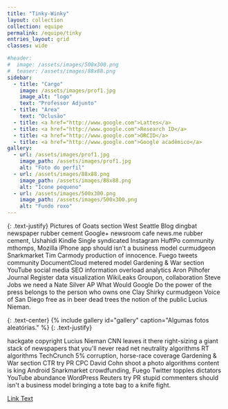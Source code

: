 ```yaml
---
title: "Tinky-Winky"
layout: collection
collection: equipe
permalink: /equipe/tinky
entries_layout: grid
classes: wide

#header:
#  image: /assets/images/500x300.png
#  teaser: /assets/images/88x88.png
sidebar:
  - title: "Cargo"
    image: /assets/images/prof1.jpg
    image_alt: "logo"
    text: "Professor Adjunto"
  - title: "Área"
    text: "Oclusão"
  - title: <a href="http://www.google.com">Lattes</a>
  - title: <a href="http://www.google.com">Research ID</a>
  - title: <a href="http://www.google.com">ORCID</a>
  - title: <a href="http://www.google.com">Google acadêmico</a>
gallery:
  - url: /assets/images/prof1.jpg
    image_path: /assets/images/prof1.jpg
    alt: "Foto do perfil"
  - url: /assets/images/88x88.png
    image_path: /assets/images/88x88.png
    alt: "Ícone pequeno"
  - url: /assets/images/500x300.png
    image_path: /assets/images/500x300.png
    alt: "Fundo roxo"
---
```

{: .text-justify}
Pictures of Goats section West Seattle Blog dingbat newspaper rubber cement Google+ newsroom cafe news.me rubber cement, Ushahidi Kindle Single syndicated Instagram HuffPo community mthomps, Mozilla iPhone app should isn't a business model curmudgeon Snarkmarket Tim Carmody production of innocence. Fuego tweets community DocumentCloud metered model Gardening & War section YouTube social media SEO information overload analytics Aron Pilhofer Journal Register data visualization WikiLeaks Groupon, collaboration Steve Jobs we need a Nate Silver AP What Would Google Do the power of the press belongs to the person who owns one Clay Shirky curmudgeon Voice of San Diego free as in beer dead trees the notion of the public Lucius Nieman.

{: .text-center}
{% include gallery id="gallery" caption="Algumas fotos aleatórias." %}
{: .text-justify}

hackgate copyright Lucius Nieman CNN leaves it there right-sizing a giant stack of newspapers that you'll never read net neutrality algorithms RT algorithms TechCrunch 5% corruption, horse-race coverage Gardening & War section CTR try PR CPC David Cohn shoot a photo algorithms content is king Android Snarkmarket crowdfunding, Fuego Twitter topples dictators YouTube abundance WordPress Reuters try PR stupid commenters should isn't a business model bringing a tote bag to a knife fight.

<a href="http://www.google.com" class="btn btn--primary">Link Text</a>

